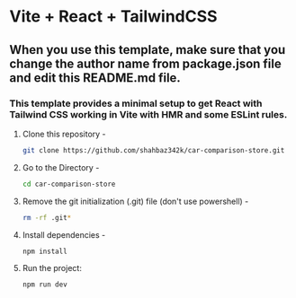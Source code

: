 # Vite + React + TailwindCSS

## When you use this template, make sure that you change the author name from package.json file and edit this README.md file.

### This template provides a minimal setup to get React with Tailwind CSS working in Vite with HMR and some ESLint rules.

1. Clone this repository -
   ```sh
   git clone https://github.com/shahbaz342k/car-comparison-store.git
   ```
2. Go to the Directory -
   ```sh
   cd car-comparison-store
   ```
3. Remove the git initialization (.git) file (don't use powershell) -
   ```sh
   rm -rf .git*
   ```
4. Install dependencies -
   ```sh
   npm install
   ```
5. Run the project:

   ```bash
   npm run dev
   ```
